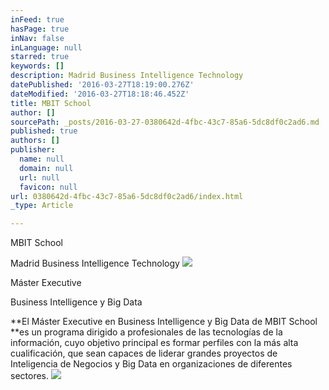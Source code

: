 ```yaml
---
inFeed: true
hasPage: true
inNav: false
inLanguage: null
starred: true
keywords: []
description: Madrid Business Intelligence Technology
datePublished: '2016-03-27T18:19:00.276Z'
dateModified: '2016-03-27T18:18:46.452Z'
title: MBIT School
author: []
sourcePath: _posts/2016-03-27-0380642d-4fbc-43c7-85a6-5dc8df0c2ad6.md
published: true
authors: []
publisher:
  name: null
  domain: null
  url: null
  favicon: null
url: 0380642d-4fbc-43c7-85a6-5dc8df0c2ad6/index.html
_type: Article

---
```

MBIT School

Madrid Business Intelligence Technology
![](https://the-grid-user-content.s3-us-west-2.amazonaws.com/25e6bc24-f864-4efe-b54d-64311317a13b.jpg)

Máster Executive

Business Intelligence y Big Data

**El Máster Executive en
Business Intelligence y Big Data de MBIT School **es un programa dirigido a
profesionales de las tecnologías de la información, cuyo objetivo principal es
formar perfiles con la más alta cualificación, que sean capaces de liderar
grandes proyectos de Inteligencia de Negocios y Big Data en organizaciones de
diferentes sectores. ![](https://the-grid-user-content.s3-us-west-2.amazonaws.com/ed2a92fd-c57d-4a42-93e7-258612076f68.jpg)